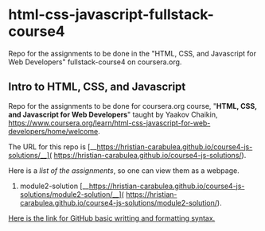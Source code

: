 # html-css-javascript-fullstack-course4
Repo for the assignments to be done in the "HTML, CSS, and Javascript for Web Developers" fullstack-course4 on coursera.org.

## Intro to HTML, CSS, and Javascript

Repo for the assignments to be done for coursera.org course, "__HTML, CSS, and Javascript for Web Developers__" taught by Yaakov Chaikin, https://www.coursera.org/learn/html-css-javascript-for-web-developers/home/welcome.

The URL for this repo is [__https://hristian-carabulea.github.io/course4-js-solutions/__]( https://hristian-carabulea.github.io/course4-js-solutions/).

Here is a _list of the assignments_, so one can view them as a webpage. 

1. module2-solution [__https://hristian-carabulea.github.io/course4-js-solutions/module2-solution/__]( https://hristian-carabulea.github.io/course4-js-solutions/module2-solution/).



[Here is the link for GitHub basic writting and formatting syntax.](https://help.github.com/articles/basic-writing-and-formatting-syntax/)
